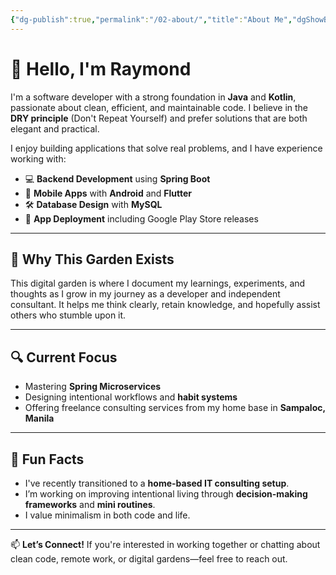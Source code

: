 ```yaml
---
{"dg-publish":true,"permalink":"/02-about/","title":"About Me","dgShowBacklinks":"true"}
---
```



# 👋 Hello, I'm Raymond

I'm a software developer with a strong foundation in **Java** and **Kotlin**, passionate about clean, efficient, and maintainable code. I believe in the **DRY principle** (Don't Repeat Yourself) and prefer solutions that are both elegant and practical.

I enjoy building applications that solve real problems, and I have experience working with:

- 💻 **Backend Development** using **Spring Boot**
- 📱 **Mobile Apps** with **Android** and **Flutter**
- 🛠️ **Database Design** with **MySQL**
- 🚀 **App Deployment** including Google Play Store releases

---

## 🌱 Why This Garden Exists

This digital garden is where I document my learnings, experiments, and thoughts as I grow in my journey as a developer and independent consultant. It helps me think clearly, retain knowledge, and hopefully assist others who stumble upon it.

---

## 🔍 Current Focus

- Mastering **Spring Microservices**
- Designing intentional workflows and **habit systems**
- Offering freelance consulting services from my home base in **Sampaloc, Manila**

---

## 🧭 Fun Facts

- I've recently transitioned to a **home-based IT consulting setup**.
- I’m working on improving intentional living through **decision-making frameworks** and **mini routines**.
- I value minimalism in both code and life.

---

📫 **Let’s Connect!**
If you're interested in working together or chatting about clean code, remote work, or digital gardens—feel free to reach out.

